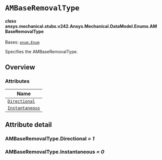 # `AMBaseRemovalType`



#### *class* ansys.mechanical.stubs.v242.Ansys.Mechanical.DataModel.Enums.AMBaseRemovalType

Bases: [`enum.Enum`](https://docs.python.org/3/library/enum.html#enum.Enum)

Specifies the AMBaseRemovalType.

<!-- !! processed by numpydoc !! -->

<a id="overview"></a>

## Overview

### Attributes

| Name |
| ----------------------------------------------------- |
| [`Directional`](#AMBaseRemovalType.Directional) |
| [`Instantaneous`](#AMBaseRemovalType.Instantaneous) |

<a id="attribute-detail"></a>

## Attribute detail

<a id="AMBaseRemovalType.Directional"></a>

### AMBaseRemovalType.Directional *= 1*

<a id="AMBaseRemovalType.Instantaneous"></a>

### AMBaseRemovalType.Instantaneous *= 0*


